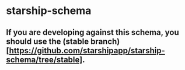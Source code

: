 # starship-schema
## If you are developing against this schema, you should use the (stable branch)[https://github.com/starshipapp/starship-schema/tree/stable].
